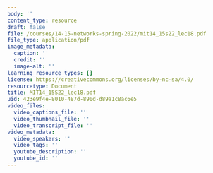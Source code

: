 ```yaml
---
body: ''
content_type: resource
draft: false
file: /courses/14-15-networks-spring-2022/mit14_15s22_lec18.pdf
file_type: application/pdf
image_metadata:
  caption: ''
  credit: ''
  image-alt: ''
learning_resource_types: []
license: https://creativecommons.org/licenses/by-nc-sa/4.0/
resourcetype: Document
title: MIT14_15S22_lec18.pdf
uid: 423e9f4e-8010-487d-890d-d89a1c8ac6e5
video_files:
  video_captions_file: ''
  video_thumbnail_file: ''
  video_transcript_file: ''
video_metadata:
  video_speakers: ''
  video_tags: ''
  youtube_description: ''
  youtube_id: ''
---
```

